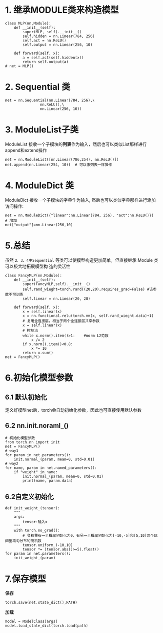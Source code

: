 # 1. 继承MODULE类来构造模型
```python3
class MLP(nn.Module):
	def __init__(self):
		super(MLP, self).__init__()
		self.hidden = nn.Linear(784, 256)
		self.act = nn.ReLU()
		self.output = nn.Linear(256, 10)

	def forward(self, x):
		a = self.act(self.hidden(x))
		return self.output(a)
# net = MLP()
```
# 2. Sequential 类
```python3
net = nn.Sequential(nn.Linear(784, 256),\
				nn.ReLU(),\
				nn.Linear(256, 10))
```
# 3. ModuleList子类
ModuleList 接收⼀个⼦模块的**列表**作为输⼊，然后也可以类似List那样进⾏append和extend操作
```python3
net = nn.ModuleList([nn.Linear(786,254), nn.ReLU()])
net.append(nn.Linear(254, 10))  # 可以像列表一样操作
```
# 4. ModuleDict 类
ModuleDict 接收⼀个⼦模块的字典作为输⼊, 然后也可以类似字典那样进⾏添加访问操作:
```python3
net = nn.ModuleDict({"linear":nn.Linear(784, 256), "act":nn.ReLU()})
# 增加
net["output"]=nn.Linear(256,10)
```
# 5.总结
虽然 `2、3、4中Sequential` 等类可以使模型构造更加简单，但直接继承 Module 类可以极⼤地拓展模型构
造的灵活性
```python3
class FancyMLP(nn.Module):
	def __init__(self):
		super(FancyMLP,self).__init__()
		self.rand_wieght=torch.rand((20,20),requires_grad=False) #该参数不可训练
		self.linear = nn.Linear(20, 20)

	def forward(self, x):
		x = self.linear(x)
		x = nn.functional.relu(torch.mm(x, self.rand_wieght.data)+1)
		# 复用全连接层，相当于两个全连接层共享参数
		x = self.linear(x)
		# 控制流
		while x.norm().item()>1:    #norm L2范数
			x /= 2
		if x.norm().item()<0.8:
			x *= 10
		return x.sum()
net = FancyMLP()
```
# 6.初始化模型参数
## 6.1 默认初始化
定义好模型net后，torch会自动初始化参数，因此也可直接使用默认参数
## 6.2 nn.init.noraml_()
```python3
# 初始化模型参数
from torch.nn import init
net = FancyMLP()
# way1
for param in net.parameters():
	init.normal_(param, mean=0, std=0.01)
# way2
for name, param in net.named_parameters():
	if "weight" in name:
		init.normal_(param, mean=0, std=0.01)
		print(name, param.data)
```
## 6.2自定义初始化
```python3
def init_weight_(tensor):
	"""
	args:
		tensor:输入x
	"""
	with torch.no_grad():
		# 令权重有⼀半概率初始化为0，有另⼀半概率初始化为[-10,-5]和[5,10]两个区间⾥均匀分布的随机数
		tensor.uniform_(-10,10)
		tensor *= (tensor.abs()>=5).float()
for param in net.parameters():
	init_weight_(param)
```

# 7.保存模型
**保存**
```python3
torch.save(net.state_dict(),PATH)
```
**加载**
```python3
model = ModelClass(args)
model.load_state_dict(torch.load(path)
```
